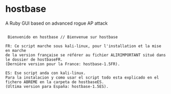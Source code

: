 # hostbase
A Ruby GUI based on advanced rogue AP attack




~~~~~~~~~~~~~~~~~~ Hostbase project By Koala @ crack-wifi.com @ wifi-libre.com @ kali-linux.fr ~~~~~~~~~~~~~~~~~~~~

 Bienvenido en hostbase // Bienvenue sur hostbase
 
FR: Ce script marche sous kali-linux, pour l'installation et la mise en marche
de la version française se référer au fichier ALIRIMPORTANT situé dans le dossier de hostbaseFR.
(Dernière version pour la France: hostbase-1.5FR).

ES: Ese script anda con kali-linux.
Para la instalacion y como usar el script todo esta explicado en el fichero ABREME en la carpeta de hostbaseES.
(Ultima version para España: hostbase-1.5ES).

